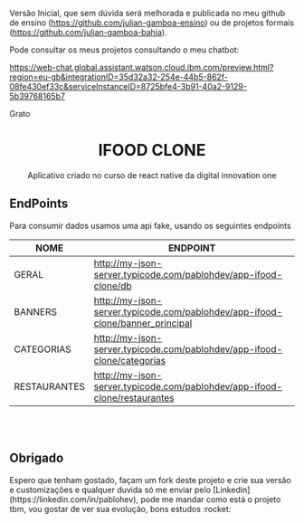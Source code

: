 Versão Inicial, que sem dúvida será melhorada e publicada no meu github de ensino (https://github.com/julian-gamboa-ensino) ou de projetos formais (https://github.com/julian-gamboa-bahia).

Pode consultar os meus projetos consultando o meu chatbot:


https://web-chat.global.assistant.watson.cloud.ibm.com/preview.html?region=eu-gb&integrationID=35d32a32-254e-44b5-862f-08fe430ef33c&serviceInstanceID=8725bfe4-3b91-40a2-9129-5b39768165b7


Grato


<h1 align="center">
    IFOOD CLONE 
</h1>

<p align="center">
    Aplicativo criado no curso de react native da digital innovation one
</p>



## EndPoints

<p>Para consumir dados usamos uma api fake, usando os seguintes endpoints<p>

| NOME         | ENDPOINT                                                                      |
| ------------ | ----------------------------------------------------------------------------- |
| GERAL        | http://my-json-server.typicode.com/pablohdev/app-ifood-clone/db               |
| BANNERS      | http://my-json-server.typicode.com/pablohdev/app-ifood-clone/banner_principal |
| CATEGORIAS   | http://my-json-server.typicode.com/pablohdev/app-ifood-clone/categorias       |
| RESTAURANTES | http://my-json-server.typicode.com/pablohdev/app-ifood-clone/restaurantes     |

<br>
<br>

## Obrigado
<p>Espero que tenham gostado, façam um fork deste projeto e crie sua versão e customizações e qualquer duvida só me enviar pelo [Linkedin](https://linkedin.com/in/pablohev), pode me mandar como está o projeto tbm, vou gostar de ver sua evolução, bons estudos :rocket:</p>
